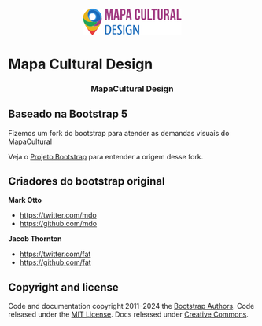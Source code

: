 <p align="center">
  <a href="https://getbootstrap.com/">
    <img src="site/static/docs/5.3/assets/brand/bootstrap-logo-shadow.png" alt="Bootstrap logo" width="200px">
  </a>
</p>

# Mapa Cultural Design

<h3 align="center">MapaCultural Design</h3>

## Baseado na Bootstrap 5

Fizemos um fork do bootstrap para atender as demandas visuais do MapaCultural

Veja o [Projeto Bootstrap](https://getbootstrap.com/docs/5.3/getting-started/introduction/) para entender a origem desse fork.


## Criadores do bootstrap original

**Mark Otto**

- <https://twitter.com/mdo>
- <https://github.com/mdo>

**Jacob Thornton**

- <https://twitter.com/fat>
- <https://github.com/fat>

## Copyright and license

Code and documentation copyright 2011–2024 the [Bootstrap Authors](https://github.com/twbs/bootstrap/graphs/contributors). Code released under the [MIT License](https://github.com/twbs/bootstrap/blob/main/LICENSE). Docs released under [Creative Commons](https://creativecommons.org/licenses/by/3.0/).

